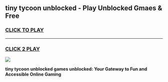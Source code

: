 
## tiny tycoon unblocked - Play Unblocked Gmaes & Free
<h3>
<a href="https://news.freeplayer.one?title=tiny_tycoon_unblocked&ref=16F">CLICK TO PLAY</a></h3>
<hr>

<h3>
<a href="https://news.freeplayer.one?title=tiny_tycoon_unblocked&ref=16F">CLICK 2 PLAY</a>
  
</h3>

<a href="https://news.freeplayer.one?title=tiny_tycoon_unblocked&ref=16F/"><img src="https://clearcache.store/games.png"></a>


**tiny tycoon unblocked games unblocked: Your Gateway to Fun and Accessible Online Gaming**
